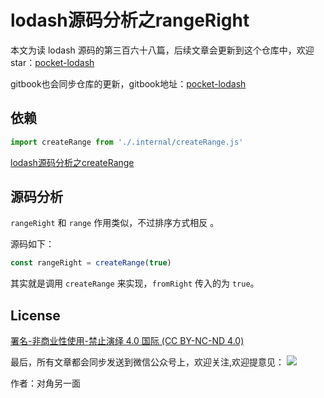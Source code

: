 # lodash源码分析之rangeRight

本文为读 lodash 源码的第三百六十八篇，后续文章会更新到这个仓库中，欢迎 star：[pocket-lodash](https://github.com/yeyuqiudeng/pocket-lodash)

gitbook也会同步仓库的更新，gitbook地址：[pocket-lodash](https://www.gitbook.com/book/yeyuqiudeng/pocket-lodash/details)

## 依赖

```javascript
import createRange from './.internal/createRange.js'
```

[lodash源码分析之createRange](./createRange.md)

## 源码分析

`rangeRight` 和 `range` 作用类似，不过排序方式相反 。

源码如下：

```javascript
const rangeRight = createRange(true)
```

其实就是调用 `createRange` 来实现，`fromRight` 传入的为 `true`。

## License 

[署名-非商业性使用-禁止演绎 4.0 国际 (CC BY-NC-ND 4.0)](http://creativecommons.org/licenses/by-nc-nd/4.0/)

最后，所有文章都会同步发送到微信公众号上，欢迎关注,欢迎提意见：  ![](https://raw.githubusercontent.com/yeyuqiudeng/resource/master/images/qrcode_front-end-article.jpg) 

作者：对角另一面 

